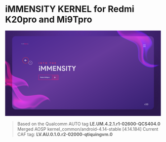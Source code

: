 # iMMENSITY KERNEL for Redmi K20pro and Mi9Tpro

![logo](https://github.com/UtsavBalar1231/xda-stuff/raw/master/immensity-new.png "logo here")

> Based on the Qualcomm AUTO tag **LE.UM.4.2.1.r1-02600-QCS404.0**
> Merged AOSP kernel_common/android-4.14-stable [4.14.184]
> Current CAF tag: **LV.AU.0.1.0.r2-02000-qtiquingvm.0**

